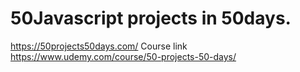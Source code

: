# 50Javascript projects in 50days. 





https://50projects50days.com/
Course link https://www.udemy.com/course/50-projects-50-days/
